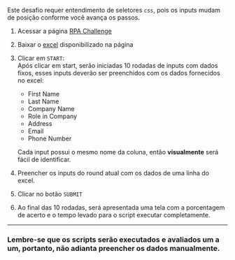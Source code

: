 Este desafio requer entendimento de seletores `css`, pois os inputs mudam de posição conforme você avança os passos.

1. Acessar a página [RPA Challenge](https://rpachallenge.com/)
2. Baixar o [excel](https://rpachallenge.com/assets/downloadFiles/challenge.xlsx) disponibilizado na página
3. Clicar em `START`:<br>
   Após clicar em start, serão iniciadas 10 rodadas de inputs com dados fixos, esses inputs deverão ser preenchidos com
   os dados fornecidos no excel:
    * First Name
    * Last Name
    * Company Name
    * Role in Company
    * Address
    * Email
    * Phone Number

   Cada input possui o mesmo nome da coluna, então **visualmente** será fácil de identificar.
4. Preencher os inputs do round atual com os dados de uma linha do excel.
5. Clicar no botão `SUBMIT`
6. Ao final das 10 rodadas, será apresentada uma tela com a porcentagem de acerto e o tempo levado para o script
   executar completamente.

___
### Lembre-se que os scripts serão executados e avaliados um a um, portanto, não adianta preencher os dados manualmente.

   